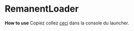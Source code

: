 # RemanentLoader
**How to use**
Copiez collez [ceci](https://github.com/hytykateur/RemanentLoader-data/raw/master/command) dans la console du launcher.
